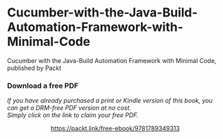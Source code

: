 # Cucumber-with-the-Java-Build-Automation-Framework-with-Minimal-Code
Cucumber with the Java-Build Automation Framework with Minimal Code, published by Packt
### Download a free PDF

 <i>If you have already purchased a print or Kindle version of this book, you can get a DRM-free PDF version at no cost.<br>Simply click on the link to claim your free PDF.</i>
<p align="center"> <a href="https://packt.link/free-ebook/9781789349313">https://packt.link/free-ebook/9781789349313 </a> </p>